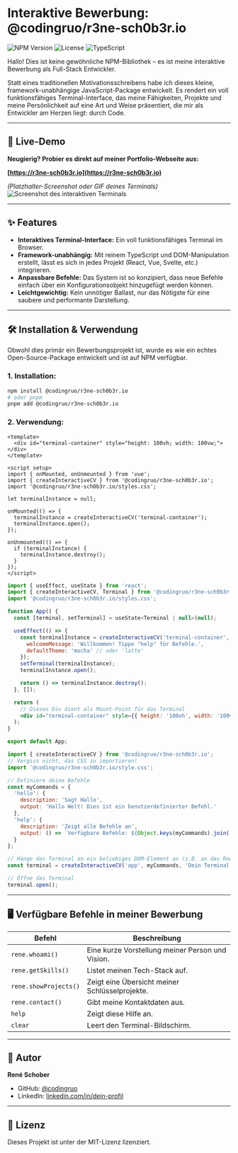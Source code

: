 # Interaktive Bewerbung: @codingruo/r3ne-sch0b3r.io

![NPM Version](https://img.shields.io/npm/v/@codingruo/r3ne-sch0b3r.io)
![License](https://img.shields.io/npm/l/@codingruo/r3ne-sch0b3r.io)
![TypeScript](https://img.shields.io/badge/built%20with-TypeScript-blue)

Hallo! Dies ist keine gewöhnliche NPM-Bibliothek – es ist meine interaktive Bewerbung als Full-Stack Entwickler.

Statt eines traditionellen Motivationsschreibens habe ich dieses kleine, framework-unabhängige JavaScript-Package entwickelt. Es rendert ein voll funktionsfähiges Terminal-Interface, das meine Fähigkeiten, Projekte und meine Persönlichkeit auf eine Art und Weise präsentiert, die mir als Entwickler am Herzen liegt: durch Code.

---

## 🚀 Live-Demo

**Neugierig? Probier es direkt auf meiner Portfolio-Webseite aus:**

**[https://r3ne-sch0b3r.io](https://r3ne-sch0b3r.io)**

*(Platzhalter-Screenshot oder GIF deines Terminals)*
![Screenshot des interaktiven Terminals](https://via.placeholder.com/800x400.png?text=Hier+Screenshot+deines+Terminals+einfügen)

---

## ✨ Features

* **Interaktives Terminal-Interface:** Ein voll funktionsfähiges Terminal im Browser.
* **Framework-unabhängig:** Mit reinem TypeScript und DOM-Manipulation erstellt, lässt es sich in jedes Projekt (React, Vue, Svelte, etc.) integrieren.
* **Anpassbare Befehle:** Das System ist so konzipiert, dass neue Befehle einfach über ein Konfigurationsobjekt hinzugefügt werden können.
* **Leichtgewichtig:** Kein unnötiger Ballast, nur das Nötigste für eine saubere und performante Darstellung.

---

## 🛠️ Installation & Verwendung

Obwohl dies primär ein Bewerbungsprojekt ist, wurde es wie ein echtes Open-Source-Package entwickelt und ist auf NPM verfügbar.

### 1. Installation:

```bash
npm install @codingruo/r3ne-sch0b3r.io
# oder pnpm
pnpm add @codingruo/r3ne-sch0b3r.io
```

### 2. Verwendung:

```vue
<template>
  <div id="terminal-container" style="height: 100vh; width: 100vw;"></div>
</template>

<script setup>
import { onMounted, onUnmounted } from 'vue';
import { createInteractiveCV } from '@codingruo/r3ne-sch0b3r.io';
import '@codingruo/r3ne-sch0b3r.io/styles.css';

let terminalInstance = null;

onMounted(() => {
  terminalInstance = createInteractiveCV('terminal-container');
  terminalInstance.open();
});

onUnmounted(() => {
  if (terminalInstance) {
    terminalInstance.destroy();
  }
});
</script>
```

```jsx
import { useEffect, useState } from 'react';
import { createInteractiveCV, Terminal } from '@codingruo/r3ne-sch0b3r.io';
import '@codingruo/r3ne-sch0b3r.io/styles.css';

function App() {
  const [terminal, setTerminal] = useState<Terminal | null>(null);

  useEffect(() => {
    const terminalInstance = createInteractiveCV('terminal-container', {
      welcomeMessage: 'Willkommen! Tippe "help" für Befehle.',
      defaultTheme: 'mocha' // oder 'latte'
    });
    setTerminal(terminalInstance);
    terminalInstance.open();

    return () => terminalInstance.destroy();
  }, []);

  return (
    // Dieses Div dient als Mount-Point für das Terminal
    <div id="terminal-container" style={{ height: '100vh', width: '100vw' }} />
  );
}

export default App;
```

```javascript
import { createInteractiveCV } from '@codingruo/r3ne-sch0b3r.io';
// Vergiss nicht, das CSS zu importieren!
import '@codingruo/r3ne-sch0b3r.io/style.css';

// Definiere deine Befehle
const myCommands = {
  'hello': {
    description: 'Sagt Hallo',
    output: 'Hallo Welt! Dies ist ein benutzerdefinierter Befehl.'
  },
  'help': {
    description: 'Zeigt alle Befehle an',
    output: () => `Verfügbare Befehle: ${Object.keys(myCommands).join(', ')}`
  }
};

// Hänge das Terminal an ein beliebiges DOM-Element an (z.B. an das Root-Element deiner App)
const terminal = createInteractiveCV('app', myCommands, 'Dein Terminal ist bereit!');

// Öffne das Terminal
terminal.open();
```

---

## 🖥️ Verfügbare Befehle in meiner Bewerbung

| Befehl | Beschreibung |
|--------|--------------|
| `rene.whoami()` | Eine kurze Vorstellung meiner Person und Vision. |
| `rene.getSkills()` | Listet meinen Tech-Stack auf. |
| `rene.showProjects()` | Zeigt eine Übersicht meiner Schlüsselprojekte. |
| `rene.contact()` | Gibt meine Kontaktdaten aus. |
| `help` | Zeigt diese Hilfe an. |
| `clear` | Leert den Terminal-Bildschirm. |

---

## 👤 Autor

**René Schober**

- GitHub: [@codingruo](https://github.com/codingruo)
- LinkedIn: [linkedin.com/in/dein-profil](https://linkedin.com/in/dein-profil)

---

## 📄 Lizenz

Dieses Projekt ist unter der MIT-Lizenz lizenziert.